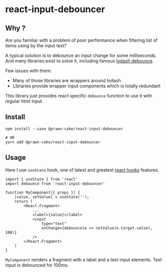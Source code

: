 # react-input-debouncer

## Why ?
Are you familiar with a problem of poor performance 
when filtering list of items using by the input text?

A typical solution is to debounce an input change for some milliseconds. 
And many libraries exist to solve it, including famous [lodash debounce](https://lodash.com/docs/4.17.10#debounce).

Few issues with them: 

* Many of those libraries are wrappers around lodash.
* Libraries provide wrapper input components which is totally redundant

This library just provides react specific `debounce` function to use it with regular html input.


## Install

    npm install --save @prawn-cake/react-input-debouncer
    
    # OR
    yarn add @prawn-cake/react-input-debouncer
    

## Usage

Here I use `useState` hook, one of latest and greatest [react hooks](https://reactjs.org/docs/hooks-intro.html) features.

    import { useState } from 'react'
    import debounce from 'react-input-debouncer'
    
    function MyComponent({ props }) {
        [value, setValue] = useState(''); 
        return (
            <React.Fragment>
                ...
                <label>{value}</label>
                <input 
                    type="text"
                    onChange={debounce(e => setValue(e.target.value), 100)}
                />
            </React.Fragment>
        )
    }
    
`MyComponent` renders a fragment with a label and a text input elements. 
Text input is debounced for 100ms.